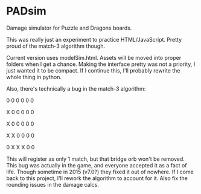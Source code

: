# PADsim
Damage simulator for Puzzle and Dragons boards.

This was really just an experiment to practice HTML/JavaScript.
Pretty proud of the match-3 algorithm though.

Current version uses modelSim.html.
Assets will be moved into proper folders when I get a chance.
Making the interface pretty was not a priority, I just wanted it to be compact.
If I continue this, I'll probably rewrite the whole thing in python.

Also, there's technically a bug in the match-3 algorithm:

0 0 0 0 0 0 

X 0 0 0 0 0 

X 0 0 0 0 0 

X X 0 0 0 0 

0 X X X 0 0 

This will register as only 1 match, but that bridge orb won't be removed.
This bug was actually in the game, and everyone accepted it as a fact of life.
Though sometime in 2015 (v7.0?) they fixed it out of nowhere.
If I come back to this project, I'll rework the algorithm to account for it.
Also fix the rounding issues in the damage calcs.